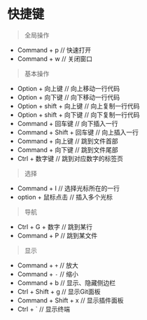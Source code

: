 快捷键
===

> 全局操作

- Command + p  // 快速打开
- Command + w  // 关闭窗口

> 基本操作

- Option + 向上键  // 向上移动一行代码
- Option + 向下键  // 向下移动一行代码
- Option + shift + 向上键  // 向上复制一行代码
- Option + shift + 向下键  // 向下复制一行代码
- Command + 回车键  // 向下插入一行
- Command + Shift + 回车键  // 向上插入一行
- Command + 向上键  // 跳到文件首部
- Command + 向下键  // 跳到文件尾部
- Ctrl + 数字键  // 跳到对应数字的标签页

> 选择

- Command + I  // 选择光标所在的一行
- option + 鼠标点击  // 插入多个光标

> 导航

- Ctrl + G + 数字  // 跳到某行
- Command + P  // 跳到某文件

> 显示

- Command + `+`  // 放大
- Command + `-`  // 缩小
- Command + b  // 显示、隐藏侧边栏
- Ctrl + Shift + g  // 显示Git面板
- Command + Shift + x  // 显示插件面板
- Ctrl + `  // 显示终端
